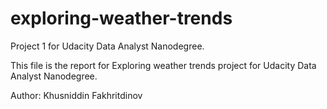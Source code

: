 # exploring-weather-trends
Project 1 for Udacity Data Analyst Nanodegree.

This file is the report for Exploring weather trends project for Udacity Data Analyst Nanodegree. 

Author: Khusniddin Fakhritdinov
